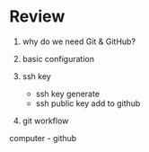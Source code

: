 # Review

1. why do we need Git & GitHub?
2. basic configuration
3. ssh key

   - ssh key generate
   - ssh public key add to github

4. git workflow

computer - github
